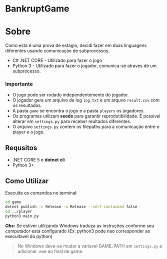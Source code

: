 # BankruptGame

# Sobre

Como esta é uma prova de estagio, decidi fazer em duas linguagens diferentes usando comunicação de subprocessos.

- C# .NET CORE - Utilizado para fazer o jogo
- Python 3 - Utilizado para fazer o jogador, comunica-se atraves de um subprocesso.

### Importante

- O jogo pode ser rodado independentemente do jogador.
- O jogador gera um arquivo de log `log.txt` e um arquvo `result.csv` com os resultados.
- A pasta `game` se encontra o jogo e a pasta `players` os jogadores.
- Os programas utilizam **seeds** para garantir reprodutibilidade. É possivel alterar em `settings.py` para receber reultados diferentes.
- O arquivo `settings.py` contem os filepaths para a comunicação entre o player e o jogo.

## Requsitos

- .NET CORE 5 e **dotnet cli**
- Python 3+


## Como Utilizar
Execulte os comandos no terminal:
```sh
cd game
dotnet publish -c Release -o Release --self-contained false
cd ../player
python3 main.py
```
***Obs:*** Se estiver utilizando Windows traduza as instruções conforme seu computador esta configurado (Ex: python3 pode nao corresponder ao execultavel do python)

> No Windows deve-se mudar a variavel GAME_PATH em `settings.py` e adicionar .exe ao final de game.